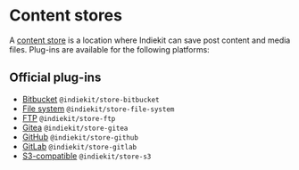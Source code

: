 # Content stores

A [content store](../concepts#content-store) is a location where Indiekit can save post content and media files. Plug-ins are available for the following platforms:

## Official plug-ins

- [Bitbucket](bitbucket.md) `@indiekit/store-bitbucket`
- [File system](file-system.md) `@indiekit/store-file-system`
- [FTP](ftp.md) `@indiekit/store-ftp`
- [Gitea](gitea.md) `@indiekit/store-gitea`
- [GitHub](github.md) `@indiekit/store-github`
- [GitLab](gitlab.md) `@indiekit/store-gitlab`
- [S3-compatible](s3.md) `@indiekit/store-s3`
